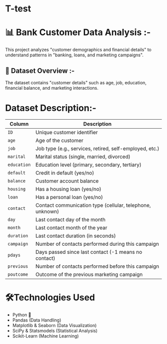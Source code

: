 #      T-test

# 📊 Bank Customer Data Analysis :-

This project analyzes "customer demographics and financial details" to understand patterns in "banking, loans, and marketing campaigns". 

## 📌 Dataset Overview :-
The dataset contains "customer details" such as age, job, education, financial balance, and marketing interactions.

# Dataset Description:-

| Column | Description |
|--------|------------|
| `ID`         | Unique customer identifier |
| `age`        | Age of the customer |
| `job`        | Job type (e.g., services, retired, self-employed, etc.) |
| `marital`    | Marital status (single, married, divorced) |
| `education`  | Education level (primary, secondary, tertiary) |
| `default`    | Credit in default (yes/no) |
| `balance`    | Customer account balance |
| `housing`    | Has a housing loan (yes/no) |
| `loan`       | Has a personal loan (yes/no) |
| `contact`    | Contact communication type (cellular, telephone, unknown) |
| `day`        | Last contact day of the month |
| `month`      | Last contact month of the year |
| `duration`   | Last contact duration (in seconds) |
| `campaign`   | Number of contacts performed during this campaign |
| `pdays`      | Days passed since last contact (-1 means no contact) |
| `previous`   | Number of contacts performed before this campaign |
| `poutcome`   | Outcome of the previous marketing campaign |


# 🛠️Technologies Used
- Python 🐍  
- Pandas (Data Handling)  
- Matplotlib & Seaborn (Data Visualization)  
- SciPy & Statsmodels (Statistical Analysis)  
- Scikit-Learn (Machine Learning)  


